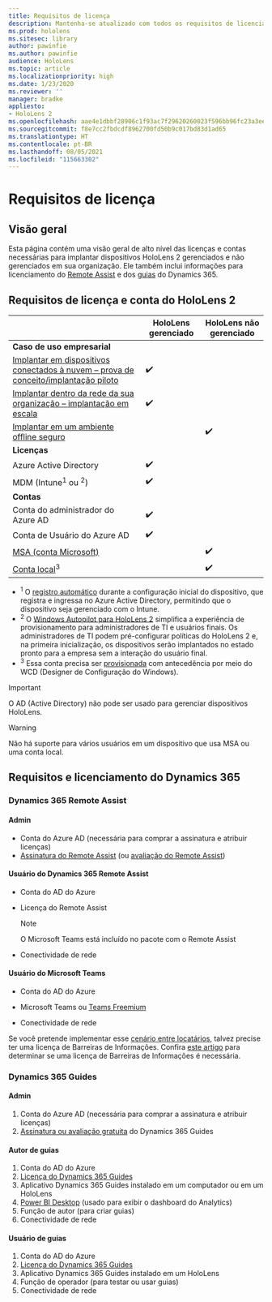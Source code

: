 ```yaml
---
title: Requisitos de licença
description: Mantenha-se atualizado com todos os requisitos de licenciamento e as diretrizes de que você precisa para o gerenciamento de dispositivo móvel, o HoloLens e o Remote Assist.
ms.prod: hololens
ms.sitesec: library
author: pawinfie
ms.author: pawinfie
audience: HoloLens
ms.topic: article
ms.localizationpriority: high
ms.date: 1/23/2020
ms.reviewer: ''
manager: bradke
appliesto:
- HoloLens 2
ms.openlocfilehash: aae4e1dbbf28906c1f93ac7f29620260023f596bb96fc23a3ee78442e70585fa
ms.sourcegitcommit: f8e7cc2fbdcdf8962700fd50b9c017bd83d1ad65
ms.translationtype: HT
ms.contentlocale: pt-BR
ms.lasthandoff: 08/05/2021
ms.locfileid: "115663302"
---
```

# <a name="license-requirements"></a>Requisitos de licença

## <a name="overview"></a>Visão geral
Esta página contém uma visão geral de alto nível das licenças e contas necessárias para implantar dispositivos HoloLens 2 gerenciados e não gerenciados em sua organização. Ele também inclui informações para licenciamento do [Remote Assist](#dynamics-365-remote-assist) e dos [guias](#dynamics-365-guides) do Dynamics 365.

## <a name="hololens-2-license-and-account-requirements"></a>Requisitos de licença e conta do HoloLens 2

 
|       &nbsp;      | HoloLens gerenciado | HoloLens não gerenciado |
|-------------------|-----------------|---------------------|
| **Caso de uso empresarial** | | |
| [Implantar em dispositivos conectados à nuvem – prova de conceito/implantação piloto](hololens-requirements.md#scenario-a-deploy-to-cloud-connected-devices)  | ✔️| |
| [Implantar dentro da rede da sua organização – implantação em escala](hololens-requirements.md#scenario-b-deploy-inside-your-organizations-network) | ✔️| |
| [Implantar em um ambiente offline seguro](hololens-requirements.md#scenario-c-deploy-in-secure-offline-environment) | | ✔️ |
| **Licenças** | | |
| Azure Active Directory | ✔️ | |
| MDM (Intune<sup>1</sup> ou <sup>2</sup>) | ✔️  | |
| **Contas** |  | |
| Conta do administrador do Azure AD | ✔️ |  |
| Conta de Usuário do Azure AD | ✔️ | |
| [MSA (conta Microsoft)](/windows/security/identity-protection/access-control/microsoft-accounts)| | ✔️ |
| [Conta local](/windows/security/identity-protection/access-control/local-accounts)<sup>3</sup> | | ✔️ |
- <sup>1</sup> O [registro automático](/mem/intune/enrollment/windows-enroll#enable-windows-10-automatic-enrollment) durante a configuração inicial do dispositivo, que registra e ingressa no Azure Active Directory, permitindo que o dispositivo seja gerenciado com o Intune.
- <sup>2</sup> O [Windows Autopilot para HoloLens 2](hololens2-autopilot.md) simplifica a experiência de provisionamento para administradores de TI e usuários finais. Os administradores de TI podem pré-configurar políticas do HoloLens 2 e, na primeira inicialização, os dispositivos serão implantados no estado pronto para a empresa sem a interação do usuário final.
- <sup>3</sup> Essa conta precisa ser [provisionada](hololens-provisioning.md#provisioning-package-hololens-wizard) com antecedência por meio do WCD (Designer de Configuração do Windows).

> [!IMPORTANT]
> O AD (Active Directory) não pode ser usado para gerenciar dispositivos HoloLens.
 
> [!WARNING]
> Não há suporte para vários usuários em um dispositivo que usa MSA ou uma conta local.

## <a name="dynamics-365-licensing-and-requirements"></a>Requisitos e licenciamento do Dynamics 365

### <a name="dynamics-365-remote-assist"></a>Dynamics 365 Remote Assist 

#### <a name="admin"></a>Admin

- Conta do Azure AD (necessária para comprar a assinatura e atribuir licenças)
- [Assinatura do Remote Assist](/dynamics365/mixed-reality/remote-assist/buy-and-deploy-remote-assist) (ou [avaliação do Remote Assist](/dynamics365/mixed-reality/remote-assist/try-remote-assist))
    
#### <a name="dynamics-365-remote-assist-user"></a>Usuário do Dynamics 365 Remote Assist

- Conta do AD do Azure

- Licença do Remote Assist 

  > [!NOTE]
  > O Microsoft Teams está incluído no pacote com o Remote Assist

- Conectividade de rede

#### <a name="microsoft-teams-user"></a>Usuário do Microsoft Teams

- Conta do AD do Azure

- Microsoft Teams ou [Teams Freemium](https://products.office.com/microsoft-teams/free)

- Conectividade de rede

Se você pretende implementar esse [cenário entre locatários](/dynamics365/mixed-reality/remote-assist/cross-tenant-overview#scenario-2-leasing-services-to-other-tenants), talvez precise ter uma licença de Barreiras de Informações. Confira [este artigo](/dynamics365/mixed-reality/remote-assist/cross-tenant-licensing-implementation#step-1-determine-if-information-barriers-are-necessary) para determinar se uma licença de Barreiras de Informações é necessária.

### <a name="dynamics-365-guides"></a>Dynamics 365 Guides 

#### <a name="admin"></a>Admin

1. Conta do Azure AD (necessária para comprar a assinatura e atribuir licenças)
2. [Assinatura ou avaliação gratuita](/dynamics365/mixed-reality/guides/setup-step-one) do Dynamics 365 Guides

#### <a name="guides-author"></a>Autor de guias

1. Conta do AD do Azure
1. [Licença do Dynamics 365 Guides](/dynamics365/mixed-reality/guides/requirements)
1. Aplicativo Dynamics 365 Guides instalado em um computador ou em um HoloLens
1. [Power BI Desktop](https://powerbi.microsoft.com/desktop/) (usado para exibir o dashboard do Analytics)
1. Função de autor (para criar guias)
1. Conectividade de rede

#### <a name="guides-user"></a>Usuário de guias

1. Conta do AD do Azure
1. [Licença do Dynamics 365 Guides](/dynamics365/mixed-reality/guides/requirements)
1. Aplicativo Dynamics 365 Guides instalado em um HoloLens
1. Função de operador (para testar ou usar guias)
1. Conectividade de rede
